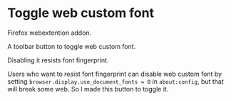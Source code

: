

# Toggle web custom font

Firefox webextention addon. 

A toolbar button to toggle web custom font.

Disabling it resists font fingerprint.

Users who want to resist font fingerprint can disable web custom font by setting `browser.display.use_document_fonts = 0` in `about:config`, but that will break some web. So I made this button to toggle it.
